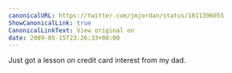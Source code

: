 ```yaml
---
canonicalURL: https://twitter.com/jmjordan/status/1811396055
ShowCanonicalLink: true
CanonicalLinkText: View original on
date: 2009-05-15T23:26:33+00:00
---
```

Just got a lesson on credit card interest from my dad.